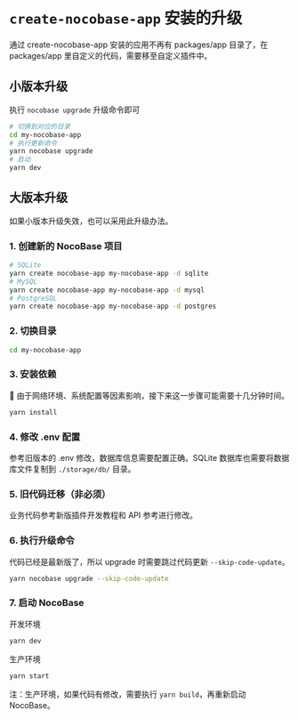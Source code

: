 # `create-nocobase-app` 安装的升级

<Alert>
通过 create-nocobase-app 安装的应用不再有 packages/app 目录了，在 packages/app 里自定义的代码，需要移至自定义插件中。
</Alert>

## 小版本升级

执行 `nocobase upgrade` 升级命令即可

```bash
# 切换到对应的目录
cd my-nocobase-app
# 执行更新命令
yarn nocobase upgrade
# 启动
yarn dev
```

## 大版本升级

如果小版本升级失效，也可以采用此升级办法。

### 1. 创建新的 NocoBase 项目

```bash
# SQLite
yarn create nocobase-app my-nocobase-app -d sqlite
# MySQL
yarn create nocobase-app my-nocobase-app -d mysql
# PostgreSQL
yarn create nocobase-app my-nocobase-app -d postgres
```

### 2. 切换目录

```bash
cd my-nocobase-app
```

### 3. 安装依赖

📢 由于网络环境、系统配置等因素影响，接下来这一步骤可能需要十几分钟时间。  

```bash
yarn install
```

### 4. 修改 .env 配置

参考旧版本的 .env 修改，数据库信息需要配置正确。SQLite 数据库也需要将数据库文件复制到 `./storage/db/` 目录。

### 5. 旧代码迁移（非必须）

业务代码参考新版插件开发教程和 API 参考进行修改。

### 6. 执行升级命令

代码已经是最新版了，所以 upgrade 时需要跳过代码更新 `--skip-code-update`。

```bash
yarn nocobase upgrade --skip-code-update
```

### 7. 启动 NocoBase

开发环境

```bash
yarn dev
```

生产环境

```bash
yarn start
```

注：生产环境，如果代码有修改，需要执行 `yarn build`，再重新启动 NocoBase。
